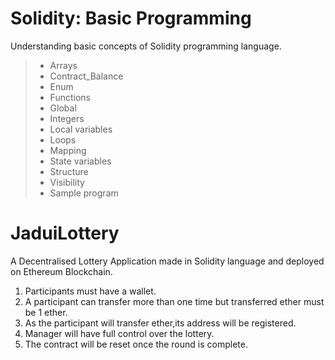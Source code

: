 # Solidity: Basic Programming

Understanding basic concepts of Solidity programming language.

> - Arrays
> - Contract_Balance
> - Enum
> - Functions
> - Global
> - Integers
> - Local variables
> - Loops
> - Mapping
> - State variables
> - Structure
> - Visibility
> - Sample program

# JaduiLottery

A Decentralised Lottery Application made in Solidity language and deployed on Ethereum Blockchain.

1. Participants must have a wallet.
2. A participant can transfer more than one time but transferred ether must be 1 ether.
3. As the participant will transfer ether,its address will be registered.
4. Manager will have full control over the lottery.
5. The contract will be reset once the round is complete.
